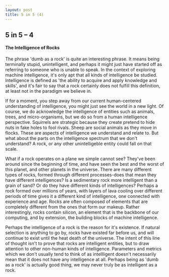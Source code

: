 ```yaml
---
layout: post
title: 5 in 5 (4)
---
```




## 5 in 5 – 4

#### The Intelligence of Rocks

The phrase 'dumb as a rock' is quite an interesting phrase. It means being terminally stupid, unintelligent, and perhaps it might just have started off as referring to someone who is unable to speak. In the context of exploring machine intelligence, it's only apt that all kinds of intelligence be studied. Intelligence is defined as 'the ability to acquire and apply knowledge and skills', and it's fair to say that a rock certainly does not fulfill this definition, at least not in the paradigm we believe in. 



If for a moment, you step away from our current human-centered understanding of intelligence, you might just see the world in a new light. Of course, we do acknowledge the intelligence of entities such as animals, trees, and micro-organisms, but we do so from a human intelligence perspective. Squirrels are strategic because they create pretend to hide nuts in fake holes to fool rivals. Sheep are social animals as they move in flocks. These are aspects of intelligence we understand and relate to. But what about the parts on the intelligence spectrum that we don't understand? A rock, or any other unintelligeble entity could fall on that scale. 



What if a rock operates on a plane we simple cannot see? They've been around since the beginning of time, and have seen the best and the worst of this planet, and other planets in the universe. There are many different types of rocks, formed through different processes-does that mean they have different intelligences? Is a sedimentary rock more intelligent than a grain of sand? Or do they have different kinds of intelligences? Perhaps a rock formed over millions of years, with layers of lava cooling over different periods of time gives it a different kind of intelligence, one connected with experience and age. Rocks are often composed of elements that are completely different from the ones that form our makeup. Rather interestingly, rocks contain silicon, an element that is the backbone of our computing, and by extension, the building blocks of machine intelligence. 



Perhaps the intelligence of a rock is the reason for it's existence. If natural selection is anything to go by, rocks have existed far before us, and will continue to exist until the heat death of the universe. The intent of this line of thought isn't to prove that rocks are intelligent entities, but to draw attention to other non-human kinds of intelligence. Parameters and metrics which we don't usually tend to think of as intellligent doesn't necessarily mean that it does not have any intelligence at all. Perhaps being as 'dumb as a rock' is actually good thing, we may never truly be as intelligent as a rock.